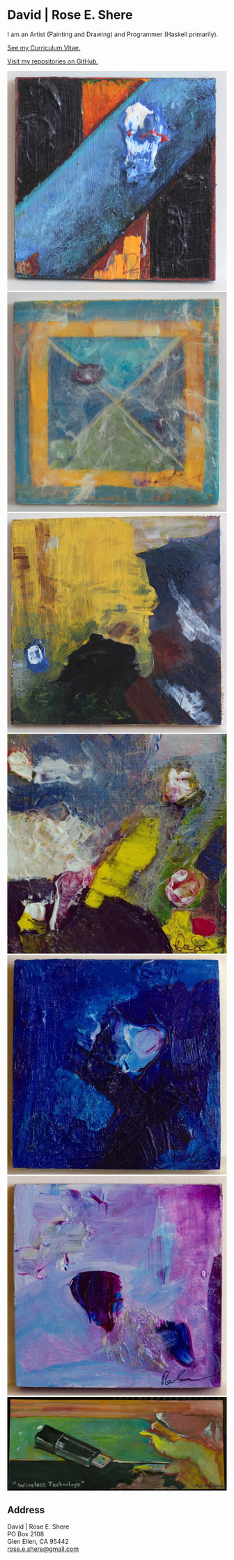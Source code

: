 # David | Rose E. Shere

I am an Artist (Painting and Drawing) and Programmer (Haskell primarily).

[See my Curriculum Vitae.](CV.md)

[Visit my repositories on GitHub.](https://github.com/Wollw)

![Heaven Opened Up and Bled Into the World](img/heaven_opened_up_and_bled_into_the_world.jpg) ![Gorm](img/gorm.jpg)
![Daybreak](img/daybreak.jpg) ![Ulex](img/ulex.jpg)
![Bride](img/bride.jpg) ![Dar](img/dar.jpg)
![Wireless Technology](img/wireless_technology.jpg)

## Address
David | Rose E. Shere<br>
PO Box 2108<br>
Glen Ellen, CA 95442<br>
rose.e.shere@gmail.com
